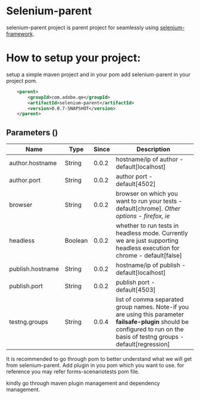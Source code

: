# Selenium-parent

selenium-parent project is parent project for seamlessly using [selenium-framework].

# How to setup your project:
setup a simple maven project and in your pom add selenium-parent <parent> in your project pom.

```xml
	<parent>
		<groupId>com.adobe.qe</groupId>
		<artifactId>selenium-parent</artifactId>
		<version>0.0.7-SNAPSHOT</version>
	</parent>
```

## Parameters ()
|Name|Type|Since|Description|
|----|----|-----|-----------|
|author.hostname|String |0.0.2|hostname/ip of author - default[localhost]|
|author.port    |String|0.0.2|author port - default[4502]|
|browser|String|0.0.2|browser on which you want to run your tests - default[chrome]. *Other options - firefox, ie*|
|headless|Boolean|0.0.2|whether to run tests in headless mode. Currently we are just supporting headless execution for chrome - default[false]|
|publish.hostname|String|0.0.2|hostname/ip of publish - default[localhost]|
|publish.port|String|0.0.2|publish port - default[4503]|
|testng.groups|String|0.0.4|list of comma separated group names. Note-if you are using this parameter **failsafe-plugin** should be configured to run on the basis of testng groups - default[regression]|

It is recommended to go through pom to better understand what we will get from selenium-parent.
Add plugin in you pom which you want to use. for reference you may refer forms-scenariotests pom file.

kindly go through maven plugin management and dependency management.



[selenium-framework]: https://git.corp.adobe.com/livecycle/forms-qe-scripts/tree/master/selenium-framework
[forms-scenariotests]: https://git.corp.adobe.com/livecycle/forms-scenariotests
